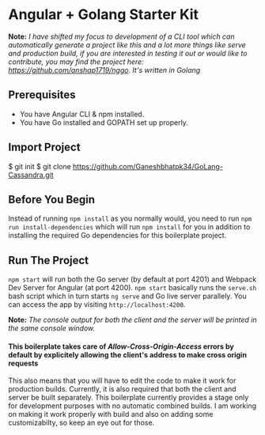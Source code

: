 # Angular + Golang Starter Kit

**Note:** *I have shifted my focus to development of a CLI tool which can automatically generate a project like this and a lot more things like serve and production build, if you are interested in testing it out or would like to contribute, you may find the project here: https://github.com/anshap1719/nggo. It's written in Golang*

## Prerequisites
- You have Angular CLI & npm installed.
- You have Go installed and GOPATH set up properly.

## Import Project
$ git init
$ git clone https://github.com/Ganeshbhatpk34/GoLang-Cassandra.git

## Before You Begin
Instead of running `npm install` as you normally would, you need to run `npm run install-dependencies` which will run `npm install` for you in addition to installing the required Go dependencies for this boilerplate project.

## Run The Project
`npm start` will run both the Go server (by default at port 4201) and Webpack Dev Server for Angular (at port 4200). `npm start` basically runs the `serve.sh` bash script which in turn starts `ng serve` and Go live server parallely. You can access the app by visiting `http://localhost:4200`.

**Note:** *The console output for both the client and the server will be printed in the same console window.*

#### This boilerplate takes care of *Allow-Cross-Origin-Access* errors by default by explicitely allowing the client's address to make cross origin requests

This also means that you will have to edit the code to make it work for production builds. Currently, it is also required that both the client and server be built separately. This boilerplate currently provides a stage only for development purposes with no automatic combined builds. I am working on making it work properly with build and also on adding some customizabilty, so keep an eye out for those.
